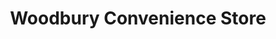 ---
title: "Woodbury Convenience Store"
url: /woodbury/woodbury-convenience-store/
shop: convenience
---